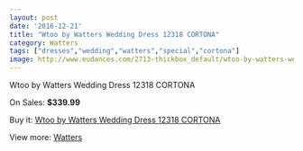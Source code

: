 ```yaml
---
layout: post
date: '2016-12-21'
title: "Wtoo by Watters Wedding Dress 12318 CORTONA"
category: Watters
tags: ["dresses","wedding","watters","special","cortona"]
image: http://www.eudances.com/2713-thickbox_default/wtoo-by-watters-wedding-dress-12318-cortona.jpg
---
```

Wtoo by Watters Wedding Dress 12318 CORTONA

On Sales: **$339.99**
<a href="https://www.eudances.com/en/watters/916-wtoo-by-watters-wedding-dress-12318-cortona.html"><amp-img layout="responsive" width="600" height="600" src="//www.eudances.com/2713-thickbox_default/wtoo-by-watters-wedding-dress-12318-cortona.jpg" alt="Wtoo by Watters Wedding Dress 12318 CORTONA 0" /></a>
<a href="https://www.eudances.com/en/watters/916-wtoo-by-watters-wedding-dress-12318-cortona.html"><amp-img layout="responsive" width="600" height="600" src="//www.eudances.com/2714-thickbox_default/wtoo-by-watters-wedding-dress-12318-cortona.jpg" alt="Wtoo by Watters Wedding Dress 12318 CORTONA 1" /></a>

Buy it: [Wtoo by Watters Wedding Dress 12318 CORTONA](https://www.eudances.com/en/watters/916-wtoo-by-watters-wedding-dress-12318-cortona.html "Wtoo by Watters Wedding Dress 12318 CORTONA")

View more: [Watters](https://www.eudances.com/en/12-watters "Watters")